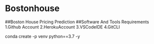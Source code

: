 # Bostonhouse
##Boston House Pricing Prediction
##Software And Tools Requirements
1.Github Account
2.HerokuAccount
3.VSCodeIDE
4.GitCLI

conda create -p venv python==3.7 -y